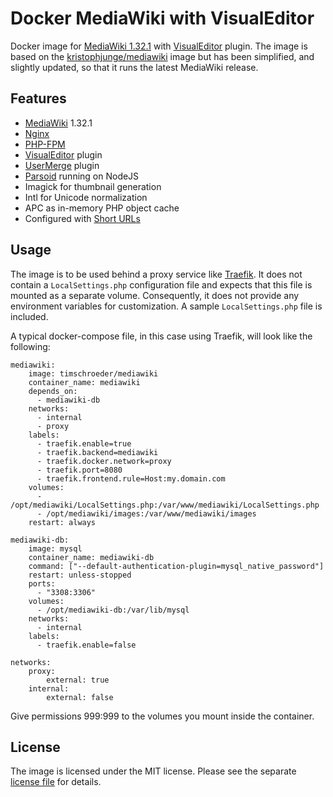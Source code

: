 # Docker MediaWiki with VisualEditor

Docker image for [MediaWiki 1.32.1](https://www.mediawiki.org) with [VisualEditor](https://www.mediawiki.org/wiki/VisualEditor) plugin. The image is based on the [kristophjunge/mediawiki](https://hub.docker.com/r/kristophjunge/mediawiki/) image but has been simplified, and slightly updated, so that it runs the latest MediaWiki release. 

## Features

- [MediaWiki](https://www.mediawiki.org) 1.32.1
- [Nginx](https://www.nginx.com)
- [PHP-FPM](https://php-fpm.org/)
- [VisualEditor](https://www.mediawiki.org/wiki/VisualEditor) plugin
- [UserMerge](https://www.mediawiki.org/wiki/Extension:UserMerge) plugin
- [Parsoid](https://www.mediawiki.org/wiki/Parsoid) running on NodeJS
- Imagick for thumbnail generation
- Intl for Unicode normalization
- APC as in-memory PHP object cache
- Configured with [Short URLs](https://www.mediawiki.org/wiki/Manual:Short_URL)

## Usage

The image is to be used behind a proxy service like [Traefik](https://traefik.io/). It does not contain a `LocalSettings.php` configuration file and expects that this file is mounted as a separate volume. Consequently, it does not provide any environment variables for customization. A sample `LocalSettings.php` file is included.

A typical docker-compose file, in this case using Traefik, will look like the following: 

    mediawiki:
        image: timschroeder/mediawiki
        container_name: mediawiki
        depends_on:
          - mediawiki-db
        networks:
          - internal
          - proxy
        labels:
          - traefik.enable=true
          - traefik.backend=mediawiki
          - traefik.docker.network=proxy
          - traefik.port=8080
          - traefik.frontend.rule=Host:my.domain.com
        volumes:
          - /opt/mediawiki/LocalSettings.php:/var/www/mediawiki/LocalSettings.php
          - /opt/mediawiki/images:/var/www/mediawiki/images
        restart: always
        
    mediawiki-db:
        image: mysql
        container_name: mediawiki-db
        command: ["--default-authentication-plugin=mysql_native_password"]
        restart: unless-stopped
        ports:
          - "3308:3306"
        volumes:
          - /opt/mediawiki-db:/var/lib/mysql
        networks:
          - internal
        labels:
          - traefik.enable=false
     
    networks:
        proxy:
            external: true
        internal:
            external: false

Give permissions 999:999 to the volumes you mount inside the container. 

## License

The image is licensed under the MIT license. Please see the separate [license file](LICENSE) for details.
